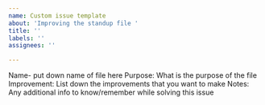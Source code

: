 ```yaml
---
name: Custom issue template
about: 'Improving the standup file '
title: ''
labels: ''
assignees: ''

---
```


Name- put down name of file here 
Purpose: What is the purpose of the file
Improvement: List down the improvements that you want to make 
Notes: Any additional info to know/remember while solving this issue
